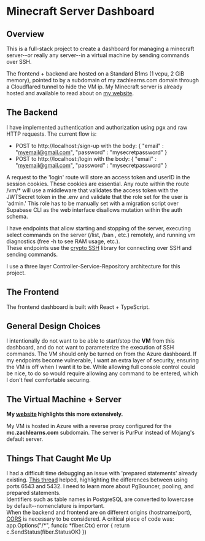 # Minecraft Server Dashboard

## Overview  
This is a full-stack project to create a dashboard for
managing a minecraft server--or really any server--in a virtual machine by sending commands over SSH.

The frontend + backend are hosted on a Standard B1ms (1 vcpu, 2 GiB memory), pointed to by a subdomain of my zachlearns.com domain through a Cloudflared
tunnel to hide the VM ip.
My Minecraft server is already hosted and available to read about on [my website](https://zachlearns.com/mc.html).

## The Backend
I have implemented authentication and authorization using pgx and raw HTTP requests. The current flow is:
- POST to http://localhost:<port>/sign-up with the body:
  {
  "email" : "myemail@gmail.com",
  "password" : "mysecretpassword"
  }
- POST to http://localhost:<port>/login with the body:
  {
  "email" : "myemail@gmail.com",
  "password" : "mysecretpassword"
  }

A request to the 'login' route will store an access token and userID in the session cookies. These cookies are essential. Any route
within the route /vm/* will use a middleware that validates the access token with the JWTSecret token in the .env and validate
that the role set for the user is 'admin.' This role has to be manually set with a migration script over Supabase CLI as the web interface disallows mutation within the auth schema.


I have endpoints that allow starting and stopping of the server, executing select commands on the server (/list, /ban <player>, etc.) remotely,
and running vm diagnostics (free -h to see RAM usage, etc.).   
These endpoints use the [crypto SSH](golang.org/x/crypto/ssh) library
for connecting over SSH and sending commands.

I use a three layer Controller-Service-Repository architecture for this project.

## The Frontend
The frontend dashboard is built with React + TypeScript.

## General Design Choices
I intentionally do not want to be able to start/stop the **VM** from this dashboard, and do not want to parameterize the execution
of SSH commands. The VM should only be turned on from the Azure dashboard. If my endpoints become vulnerable, I want an extra layer of security,
ensuring the VM is off when I want it to be. While allowing full console control could be nice, to do so would require allowing any command to be entered,
which I don't feel comfortable securing.


## The Virtual Machine + Server
**My [website](http://zachlearns.com/mc.html) highlights this more extensively.**

My VM is hosted in Azure with a reverse proxy configured for the **mc.zachlearns.com** subdomain. The server is PurPur instead of Mojang's default server.

## Things That Caught Me Up
I had a difficult time debugging an issue with 'prepared statements' already existing. [This thread](https://forum.bubble.io/t/sql-connector-issue-prepared-statement-supabase-integration/303849/3) helped, highlighting the differences between using ports 6543 and 5432. I need to learn more about PgBouncer, pooling, and prepared statements.   
Identifiers such as table names in PostgreSQL are converted to lowercase by default--nomenclature is important.  
When the backend and frontend are on different origins (hostname/port), [CORS](https://developer.mozilla.org/en-US/docs/Web/HTTP/CORS) is necessary to be considered. A critical piece of code was:
	app.Options("/*", func(c *fiber.Ctx) error {
		return c.SendStatus(fiber.StatusOK)
	})
